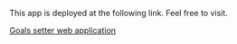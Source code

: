 This app is deployed at the following link. Feel free to visit.

 [Goals setter web application](https://set-your-goals.herokuapp.com/login)
